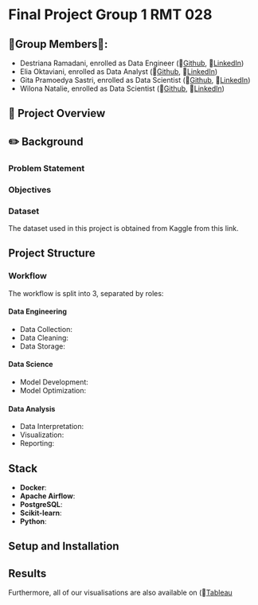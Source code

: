 # Final Project Group 1 RMT 028

## 🚨Group Members🚨:
- Destriana Ramadani, enrolled as Data Engineer (📝[Github](), 📧[LinkedIn](https://www.linkedin.com/in/destriana-ramadani-6425aa284/))
- Elia Oktaviani, enrolled as Data Analyst (📝[Github](https://github.com/eliaoktavn), 📧[LinkedIn](https://www.linkedin.com/in/elia-oktaviani/))
- Gita Pramoedya Sastri, enrolled as Data Scientist (📝[Github](https://github.com/gitasastri), 📧[LinkedIn](https://www.linkedin.com/in/gita-pramoedya-sastri/))
- Wilona Natalie, enrolled as Data Scientist (📝[Github](), 📧[LinkedIn](https://www.linkedin.com/in/wilonatalie/))

## 📢 Project Overview


## ✏️ Background
### Problem Statement

### Objectives

### Dataset
The dataset used in this project is obtained from Kaggle from this link.

## Project Structure
### Workflow
The workflow is split into 3, separated by roles:

#### Data Engineering
- Data Collection: 
- Data Cleaning: 
- Data Storage: 
#### Data Science
- Model Development:
- Model Optimization: 
#### Data Analysis
- Data Interpretation: 
- Visualization: 
- Reporting: 

## Stack
- **Docker**: 
- **Apache Airflow**:
- **PostgreSQL**: 
- **Scikit-learn**: 
- **Python**: 

## Setup and Installation

## Results
Furthermore, all of our visualisations are also available on (📝[Tableau](https://public.tableau.com/views/FinalProject_17119788212420/Dashboard1?:language=en-US&publish=yes&:sid=&:display_count=n&:origin=viz_share_link.)
 




